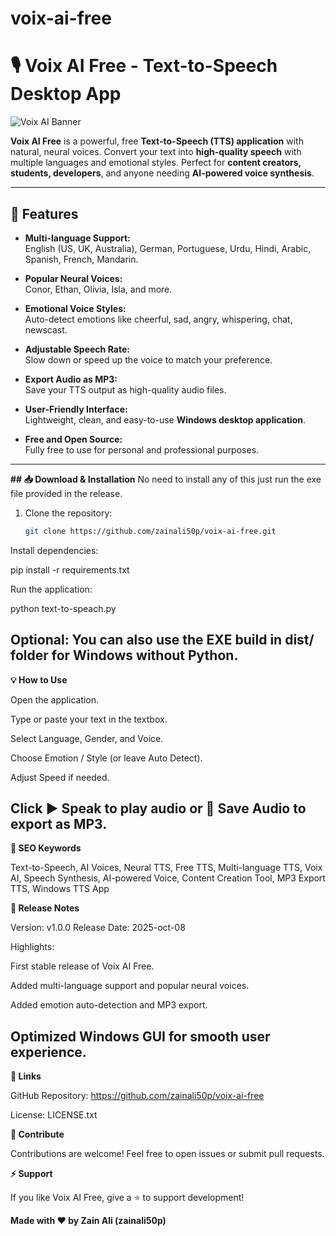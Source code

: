 # voix-ai-free
# 🎙️ Voix AI Free - Text-to-Speech Desktop App

![Voix AI Banner](texttospeach.ico)

**Voix AI Free** is a powerful, free **Text-to-Speech (TTS) application** with natural, neural voices. Convert your text into **high-quality speech** with multiple languages and emotional styles. Perfect for **content creators, students, developers**, and anyone needing **AI-powered voice synthesis**.

---

## 🚀 Features

- **Multi-language Support:**  
  English (US, UK, Australia), German, Portuguese, Urdu, Hindi, Arabic, Spanish, French, Mandarin.  

- **Popular Neural Voices:**  
  Conor, Ethan, Olivia, Isla, and more.  

- **Emotional Voice Styles:**  
  Auto-detect emotions like cheerful, sad, angry, whispering, chat, newscast.  

- **Adjustable Speech Rate:**  
  Slow down or speed up the voice to match your preference.  

- **Export Audio as MP3:**  
  Save your TTS output as high-quality audio files.  

- **User-Friendly Interface:**  
  Lightweight, clean, and easy-to-use **Windows desktop application**.  

- **Free and Open Source:**  
  Fully free to use for personal and professional purposes.

---

**## 📥 Download & Installation**
No need to install any of this just run the exe file provided in the release.

1. Clone the repository:  
   ```bash
   git clone https://github.com/zainali50p/voix-ai-free.git

Install dependencies:

pip install -r requirements.txt


Run the application:

python text-to-speach.py


Optional: You can also use the EXE build in dist/ folder for Windows without Python.
---
**💡 How to Use**

Open the application.

Type or paste your text in the textbox.

Select Language, Gender, and Voice.

Choose Emotion / Style (or leave Auto Detect).

Adjust Speed if needed.

Click ▶ Speak to play audio or 💾 Save Audio to export as MP3.
---
**📌 SEO Keywords**

Text-to-Speech, AI Voices, Neural TTS, Free TTS, Multi-language TTS, Voix AI, Speech Synthesis, AI-powered Voice, Content Creation Tool, MP3 Export TTS, Windows TTS App

**📝 Release Notes**

Version: v1.0.0
Release Date: 2025-oct-08

Highlights:

First stable release of Voix AI Free.

Added multi-language support and popular neural voices.

Added emotion auto-detection and MP3 export.

Optimized Windows GUI for smooth user experience.
---
**🔗 Links**

GitHub Repository: https://github.com/zainali50p/voix-ai-free

License: LICENSE.txt

**🤝 Contribute**

Contributions are welcome! Feel free to open issues or submit pull requests.

**⚡ Support**

If you like Voix AI Free, give a ⭐ to support development!

**Made with ❤️ by Zain Ali (zainali50p)**
